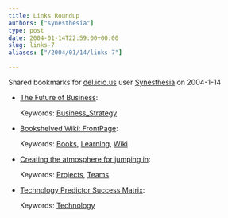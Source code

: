 ```yaml
---
title: Links Roundup
authors: ["synesthesia"]
type: post
date: 2004-01-14T22:59:00+00:00
slug: links-7 
aliases: ["/2004/01/14/links-7"]

---
```

Shared bookmarks for [del.icio.us][1] user  [Synesthesia][2] on 2004-1-14

  * [The Future of Business][3]:
   
    Keywords: [Business_Strategy][4]
  * [Bookshelved Wiki: FrontPage][5]:
   
    Keywords: [Books][6], [Learning][7], [Wiki][8]
  * [Creating the atmosphere for jumping in][9]:
   
    Keywords: [Projects][10], [Teams][11]
  * [Technology Predictor Success Matrix][12]:
   
    Keywords: [Technology][13]

 [1]: https://del.icio.us/
 [2]: https://del.icio.us/synesthesia
 [3]: https://blogs.salon.com/0002007/2004/01/14.html#a588 "https://blogs.salon.com/0002007/2004/01/14.html#a588"
 [4]: https://del.icio.us/synesthesia/Business_Strategy
 [5]: https://bookshelved.org/cgi-bin/wiki.pl "https://bookshelved.org/cgi-bin/wiki.pl"
 [6]: https://del.icio.us/synesthesia/Books
 [7]: https://del.icio.us/synesthesia/Learning
 [8]: https://del.icio.us/synesthesia/Wiki
 [9]: https://halmacomber.com/e-tip_archive/e-tip019.html "https://halmacomber.com/e-tip_archive/e-tip019.html"
 [10]: https://del.icio.us/synesthesia/Projects
 [11]: https://del.icio.us/synesthesia/Teams
 [12]: https://www.tbray.org/ongoing/When/200x/2004/01/03/TPM1 "https://www.tbray.org/ongoing/When/200x/2004/01/03/TPM1"
 [13]: https://del.icio.us/synesthesia/Technology